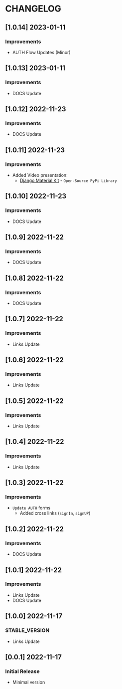 # CHANGELOG

## [1.0.14] 2023-01-11
### Improvements

- AUTH Flow Updates (Minor)

## [1.0.13] 2023-01-11
### Improvements

- DOCS Update

## [1.0.12] 2022-11-23
### Improvements

- DOCS Update

## [1.0.11] 2022-11-23
### Improvements

- Added Video presentation:
  - [Django Material Kit](https://www.youtube.com/watch?v=LkFNuotJEUM) - `Open-Source PyPi Library`

## [1.0.10] 2022-11-23
### Improvements

- DOCS Update

## [1.0.9] 2022-11-22
### Improvements

- DOCS Update

## [1.0.8] 2022-11-22
### Improvements

- DOCS Update

## [1.0.7] 2022-11-22
### Improvements

- Links Update

## [1.0.6] 2022-11-22
### Improvements

- Links Update

## [1.0.5] 2022-11-22
### Improvements

- Links Update

## [1.0.4] 2022-11-22
### Improvements

- Links Update

## [1.0.3] 2022-11-22
### Improvements

- `Update AUTH` forms
  - Added cross links (`signIn`, `signUP`) 

## [1.0.2] 2022-11-22
### Improvements

- DOCS Update 

## [1.0.1] 2022-11-22
### Improvements

- Links Update
- DOCS Update 

## [1.0.0] 2022-11-17
### STABLE_VERSION

- Links Update 

## [0.0.1] 2022-11-17
### Initial Release

- Minimal version
